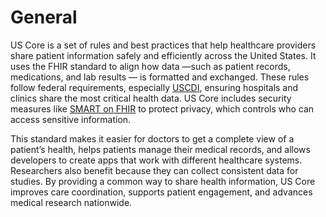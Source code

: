 # General

US Core is a set of rules and best practices that help healthcare providers share patient information safely and efficiently across the United States. It uses the FHIR standard to align how data —such as patient records, medications, and lab results — is formatted and exchanged. These rules follow federal requirements, especially [USCDI](https://www.healthit.gov/isp/united-states-core-data-interoperability-uscdi), ensuring hospitals and clinics share the most critical health data. US Core includes security measures like [SMART on FHIR](https://hl7.org/fhir/smart-app-launch/) to protect privacy, which controls who can access sensitive information.  

This standard makes it easier for doctors to get a complete view of a patient’s health, helps patients manage their medical records, and allows developers to create apps that work with different healthcare systems. Researchers also benefit because they can collect consistent data for studies. By providing a common way to share health information, US Core improves care coordination, supports patient engagement, and advances medical research nationwide.  
